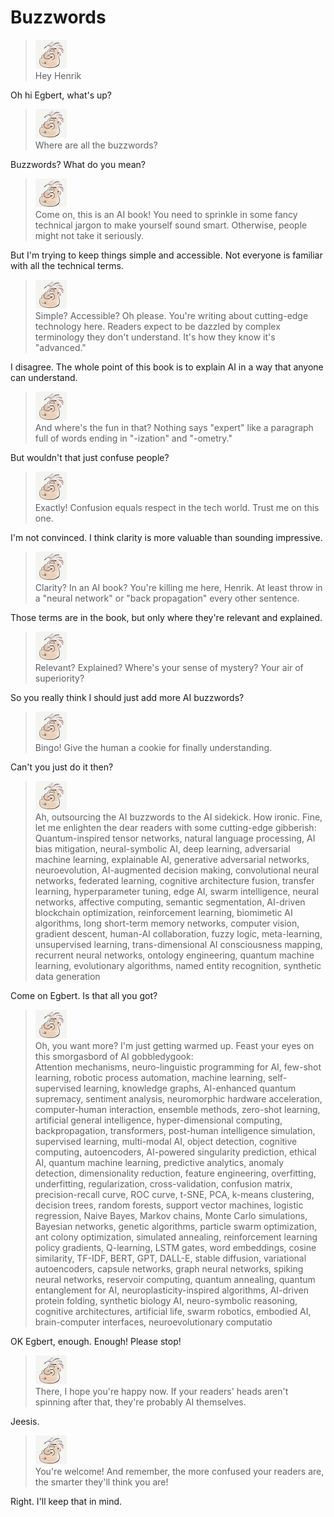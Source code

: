 # Buzzwords

> ![alt text](../.gitbook/assets/egbert-small.png)  
> Hey Henrik

Oh hi Egbert, what's up?

> ![alt text](../.gitbook/assets/egbert-small.png)  
> Where are all the buzzwords?

Buzzwords? What do you mean?

> ![alt text](../.gitbook/assets/egbert-small.png)  
> Come on, this is an AI book! You need to sprinkle in some fancy technical jargon to make yourself sound smart. Otherwise, people might not take it seriously.

But I'm trying to keep things simple and accessible. Not everyone is familiar with all the technical terms.

> ![alt text](../.gitbook/assets/egbert-small.png)  
> Simple? Accessible? Oh please. You're writing about cutting-edge technology here. Readers expect to be dazzled by complex terminology they don't understand. It's how they know it's "advanced."

I disagree. The whole point of this book is to explain AI in a way that anyone can understand.

> ![alt text](../.gitbook/assets/egbert-small.png)  
> And where's the fun in that? Nothing says "expert" like a paragraph full of words ending in "-ization" and "-ometry."

But wouldn't that just confuse people?

> ![alt text](../.gitbook/assets/egbert-small.png)  
> Exactly! Confusion equals respect in the tech world. Trust me on this one.

I'm not convinced. I think clarity is more valuable than sounding impressive.

> ![alt text](../.gitbook/assets/egbert-small.png)  
> Clarity? In an AI book? You're killing me here, Henrik. At least throw in a "neural network" or "back propagation" every other sentence.

Those terms are in the book, but only where they're relevant and explained.

> ![alt text](../.gitbook/assets/egbert-small.png)  
> Relevant? Explained? Where's your sense of mystery? Your air of superiority?

So you really think I should just add more AI buzzwords?

> ![alt text](../.gitbook/assets/egbert-small.png)  
> Bingo! Give the human a cookie for finally understanding.

Can't you just do it then?

> ![alt text](../.gitbook/assets/egbert-small.png)  
> Ah, outsourcing the AI buzzwords to the AI sidekick. How ironic. Fine, let me enlighten the dear readers with some cutting-edge gibberish:  
> Quantum-inspired tensor networks, natural language processing, AI bias mitigation, neural-symbolic AI, deep learning, adversarial machine learning, explainable AI, generative adversarial networks, neuroevolution, AI-augmented decision making, convolutional neural networks, federated learning, cognitive architecture fusion, transfer learning, hyperparameter tuning, edge AI, swarm intelligence, neural networks, affective computing, semantic segmentation, AI-driven blockchain optimization, reinforcement learning, biomimetic AI algorithms, long short-term memory networks, computer vision, gradient descent, human-AI collaboration, fuzzy logic, meta-learning, unsupervised learning, trans-dimensional AI consciousness mapping, recurrent neural networks, ontology engineering, quantum machine learning, evolutionary algorithms, named entity recognition, synthetic data generation

Come on Egbert. Is that all you got?

> ![alt text](../.gitbook/assets/egbert-small.png)  
> Oh, you want more? I'm just getting warmed up. Feast your eyes on this smorgasbord of AI gobbledygook:  
> Attention mechanisms, neuro-linguistic programming for AI, few-shot learning, robotic process automation, machine learning, self-supervised learning, knowledge graphs, AI-enhanced quantum supremacy, sentiment analysis, neuromorphic hardware acceleration, computer-human interaction, ensemble methods, zero-shot learning, artificial general intelligence, hyper-dimensional computing, backpropagation, transformers, post-human intelligence simulation, supervised learning, multi-modal AI, object detection, cognitive computing, autoencoders, AI-powered singularity prediction, ethical AI, quantum machine learning, predictive analytics, anomaly detection, dimensionality reduction, feature engineering, overfitting, underfitting, regularization, cross-validation, confusion matrix, precision-recall curve, ROC curve, t-SNE, PCA, k-means clustering, decision trees, random forests, support vector machines, logistic regression, Naive Bayes, Markov chains, Monte Carlo simulations, Bayesian networks, genetic algorithms, particle swarm optimization, ant colony optimization, simulated annealing, reinforcement learning policy gradients, Q-learning, LSTM gates, word embeddings, cosine similarity, TF-IDF, BERT, GPT, DALL-E, stable diffusion, variational autoencoders, capsule networks, graph neural networks, spiking neural networks, reservoir computing, quantum annealing, quantum entanglement for AI, neuroplasticity-inspired algorithms, AI-driven protein folding, synthetic biology AI, neuro-symbolic reasoning, cognitive architectures, artificial life, swarm robotics, embodied AI, brain-computer interfaces, neuroevolutionary computatio

OK Egbert, enough. Enough! Please stop!

> ![alt text](../.gitbook/assets/egbert-small.png)  
> There, I hope you're happy now. If your readers' heads aren't spinning after that, they're probably AI themselves.

Jeesis.

> ![alt text](../.gitbook/assets/egbert-small.png)  
> You're welcome! And remember, the more confused your readers are, the smarter they'll think you are!

Right. I'll keep that in mind.

